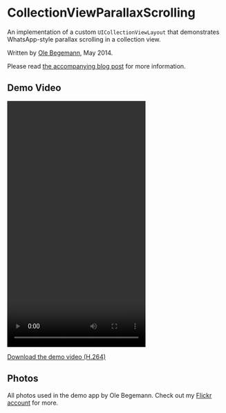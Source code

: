 # CollectionViewParallaxScrolling

An implementation of a custom `UICollectionViewLayout` that demonstrates WhatsApp-style parallax scrolling in a collection view.

Written by [Ole Begemann](http://oleb.net), May 2014.

Please read [the accompanying blog post](http://oleb.net/blog/2014/04/parallax-scrolling-collectionview/) for more information.

## Demo Video

<video width="320" height="568" controls="controls">
  <source src="http://oleb.net/media/parallax-scrolling-640x1136.m4v" type="video/mp4" />
</video>

[Download the demo video (H.264)](http://oleb.net/media/parallax-scrolling-640x1136.m4v)

## Photos

All photos used in the demo app by Ole Begemann. Check out my [Flickr account](https://www.flickr.com/photos/ole/) for more.
